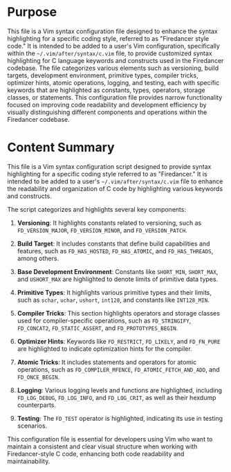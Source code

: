 # Purpose
This file is a Vim syntax configuration file designed to enhance the syntax highlighting for a specific coding style, referred to as "Firedancer style code." It is intended to be added to a user's Vim configuration, specifically within the `~/.vim/after/syntax/c.vim` file, to provide customized syntax highlighting for C language keywords and constructs used in the Firedancer codebase. The file categorizes various elements such as versioning, build targets, development environment, primitive types, compiler tricks, optimizer hints, atomic operations, logging, and testing, each with specific keywords that are highlighted as constants, types, operators, storage classes, or statements. This configuration file provides narrow functionality focused on improving code readability and development efficiency by visually distinguishing different components and operations within the Firedancer codebase.
# Content Summary
This file is a Vim syntax configuration script designed to provide syntax highlighting for a specific coding style referred to as "Firedancer." It is intended to be added to a user's `~/.vim/after/syntax/c.vim` file to enhance the readability and organization of C code by highlighting various keywords and constructs.

The script categorizes and highlights several key components:

1. **Versioning**: It highlights constants related to versioning, such as `FD_VERSION_MAJOR`, `FD_VERSION_MINOR`, and `FD_VERSION_PATCH`.

2. **Build Target**: It includes constants that define build capabilities and features, such as `FD_HAS_HOSTED`, `FD_HAS_ATOMIC`, and `FD_HAS_THREADS`, among others.

3. **Base Development Environment**: Constants like `SHORT_MIN`, `SHORT_MAX`, and `USHORT_MAX` are highlighted to denote limits of primitive data types.

4. **Primitive Types**: It highlights various primitive types and their limits, such as `schar`, `uchar`, `ushort`, `int128`, and constants like `INT128_MIN`.

5. **Compiler Tricks**: This section highlights operators and storage classes used for compiler-specific operations, such as `FD_STRINGIFY`, `FD_CONCAT2`, `FD_STATIC_ASSERT`, and `FD_PROTOTYPES_BEGIN`.

6. **Optimizer Hints**: Keywords like `FD_RESTRICT`, `FD_LIKELY`, and `FD_FN_PURE` are highlighted to indicate optimization hints for the compiler.

7. **Atomic Tricks**: It includes statements and operators for atomic operations, such as `FD_COMPILER_MFENCE`, `FD_ATOMIC_FETCH_AND_ADD`, and `FD_ONCE_BEGIN`.

8. **Logging**: Various logging levels and functions are highlighted, including `FD_LOG_DEBUG`, `FD_LOG_INFO`, and `FD_LOG_CRIT`, as well as their hexdump counterparts.

9. **Testing**: The `FD_TEST` operator is highlighted, indicating its use in testing scenarios.

This configuration file is essential for developers using Vim who want to maintain a consistent and clear visual structure when working with Firedancer-style C code, enhancing both code readability and maintainability.
